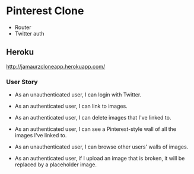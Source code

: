 # Pinterest Clone

* Router
* Twitter auth

## Heroku
http://jamaurzcloneapp.herokuapp.com/

### User Story
* As an unauthenticated user, I can login with Twitter.

* As an authenticated user, I can link to images.

* As an authenticated user, I can delete images that I've linked to.

* As an authenticated user, I can see a Pinterest-style wall of all the images I've linked to.

* As an unauthenticated user, I can browse other users' walls of images.

* As an authenticated user, if I upload an image that is broken, it will be replaced by a placeholder image.

